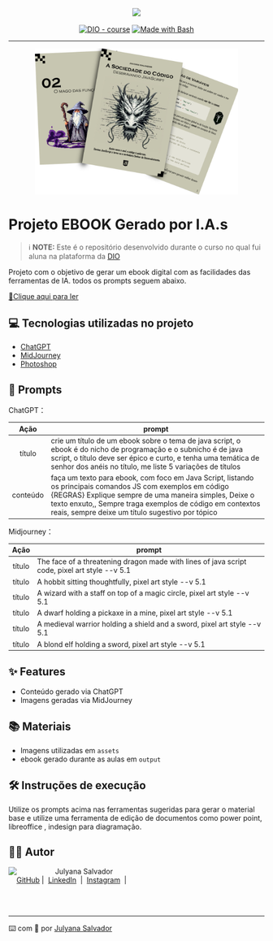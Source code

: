<p align="center">
    <img width="100" src=".github/assets/banner.png">
</p>


<p align="center">
<a href="https://dio.me/"><img src="https://img.shields.io/badge/DIO-Course-28DA77?logo=youtube" alt="DIO - course"></a>
<a href="https://www.gnu.org/software/bash/" title="Go to Bash homepage"><img src="https://img.shields.io/badge/Prompt-Project-blue?logo=gnu-bash&amp;logoColor=white" alt="Made with Bash"></a></p>

-------


<p align="center">
<img 
    src="./assets/cover.png"
    width="400"  
/>
</p>

# Projeto EBOOK Gerado por I.A.s


 > ℹ️ **NOTE:** Este é o repositório desenvolvido durante o curso no qual fui aluna na plataforma da [DIO](https://dio.me)

Projeto com o objetivo de gerar um ebook digital com as facilidades das ferramentas de IA. todos os prompts
seguem abaixo.

<a href="https://github.com/felipeAguiarCode/prompts-recipe-to-create-a-ebook/blob/main/output/ebook%20-%20css%20jedi%20output.pdf" title="View PDF now"> 📕Clique aqui para ler</a>

## 💻 Tecnologias utilizadas no projeto

- [ChatGPT](https://chat.openai.com/) 
- [MidJourney](https://www.midjourney.com/app/)
- [Photoshop](https://www.adobe.com/br/products/photoshop/landpa.html?sdid=KQPOM&mv=search&ef_id=CjwKCAjwhvi0BhA4EiwAX25uj3ZyDsv0ARW7_pGyVr28Jh9x688nitbwGQFMp6f5AGsX4EhjblLXjhoC13wQAvD_BwE:G:s&s_kwcid=AL!3085!3!534509111647!e!!g!!photoshop!188192502!10077842982&gad_source=1&gclid=CjwKCAjwhvi0BhA4EiwAX25uj3ZyDsv0ARW7_pGyVr28Jh9x688nitbwGQFMp6f5AGsX4EhjblLXjhoC13wQAvD_BwE)

## 🧠 Prompts


ChatGPT：

|   Ação   | prompt                                                                                                                                                                                                                                                                         |
| :------: | ------------------------------------------------------------------------------------------------------------------------------------------------------------------------------------------------------------------------------------------------------------------------------ |
|  título  | crie um título de um ebook sobre o tema de java script, o ebook é do nicho de programação e o subnicho é de java script, o título deve ser épico e curto, e tenha uma temática de senhor dos anéis no título, me liste 5 variações de títulos                                                     |
| conteúdo | faça um texto para ebook, com foco em Java Script, listando os principais comandos JS com exemplos em código {REGRAS} Explique sempre de uma maneira simples, Deixe o texto enxuto,, Sempre traga exemplos de código em contextos reais, sempre deixe um título sugestivo por tópico |


Midjourney：

|  Ação  | prompt                                                                                 |
| :----: | -------------------------------------------------------------------------------------- |
| título | The face of a threatening dragon made with lines of java script code, pixel art style --v 5.1 |
| título | A hobbit sitting thoughtfully, pixel art style --v 5.1 |
| título | A wizard with a staff on top of a magic circle, pixel art style --v 5.1 |
| título | A dwarf holding a pickaxe in a mine, pixel art style --v 5.1 |
| título | A medieval warrior holding a shield and a sword, pixel art style --v 5.1 |
| título |A blond elf holding a sword, pixel art style --v 5.1 |

## ✨ Features

- Conteúdo gerado via ChatGPT
- Imagens geradas via MidJourney

## 📚 Materiais

- Imagens utilizadas em `assets`
- ebook gerado durante as aulas em `output`

## 🛠️ Instruções de execução

Utilize os prompts acima nas ferramentas sugeridas para gerar o material base e utilize uma ferramenta de edição de documentos como power point, libreoffice , indesign para diagramação.

## 👨‍💻 Autor

<p>
    <img 
      align=left 
      margin=10 
      width=80 
      src="https://avatars.githubusercontent.com/u/109982454?v=4"
    />
    <p>&nbsp&nbsp&nbspJulyana Salvador<br>
    &nbsp&nbsp&nbsp
    <a href="https://github.com/JSalvadorNET">
    GitHub</a>&nbsp;|&nbsp;
    <a href="https://www.linkedin.com/in/julyana-salvador-3a68852b6/">LinkedIn</a>
&nbsp;|&nbsp;
    <a href="https://www.instagram.com/juhslvd/">
    Instagram</a>
&nbsp;|&nbsp;</p>
</p>
<br/><br/>
<p>

---

⌨️ com 💜 por [Julyana Salvador](https://github.com/JSalvadorNET)
